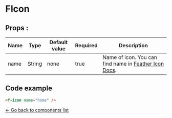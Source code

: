 # FIcon

## Props :

Name | Type | Default value | Required | Description
--- | --- | --- | --- | ---
name | String | none | true | Name of icon. You can find name in [Feather Icon Docs](https://feathericons.com/).

## Code example

```html
<f-icon name="home" />
```
[<- Go back to components list](../library.md)